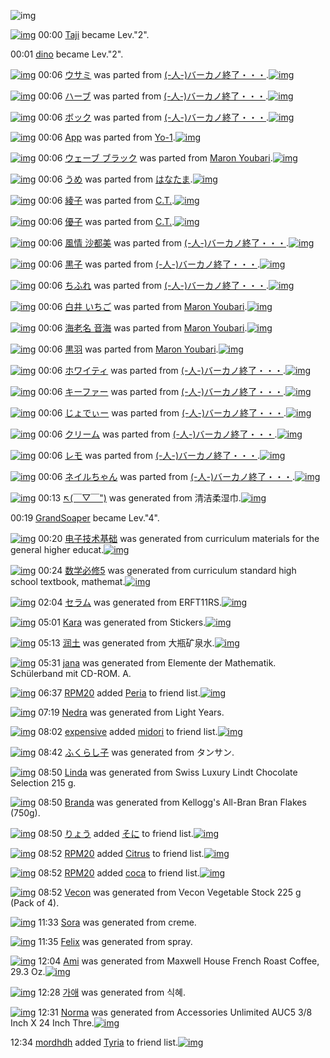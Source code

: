 ![img](http://gdrive-cdn.herokuapp.com/537b65a5bc09f0000721dda7/512px-barcode.png)

[![img](http://www.deviantsart.com/2ud11d9.jpeg)](http://www.barcodekanojo.com/user/292166/Taji) 00:00 [Taji](http://www.barcodekanojo.com/user/292166/Taji) became Lev."2".

00:01 [dino](http://www.barcodekanojo.com/user/426990/dino) became Lev."2".

[![img](http://www.deviantsart.com/cl0qvc.png)](http://www.barcodekanojo.com/kanojo/3139429/%E3%82%A6%E3%82%B5%E3%83%9F) 00:06 [ウサミ](http://www.barcodekanojo.com/kanojo/3139429/%E3%82%A6%E3%82%B5%E3%83%9F) was parted from [(-人-)バーカノ終了・・・](http://www.barcodekanojo.com/kanojo/3139429/%E3%82%A6%E3%82%B5%E3%83%9F).[![img](http://www.deviantsart.com/2670003.jpeg)](http://www.barcodekanojo.com/user/214696/%28-%E4%BA%BA-%29%E3%83%90%E3%83%BC%E3%82%AB%E3%83%8E%E7%B5%82%E4%BA%86%E3%83%BB%E3%83%BB%E3%83%BB) 

[![img](http://www.deviantsart.com/3dlnpa2.png)](http://www.barcodekanojo.com/kanojo/3118287/%E3%83%8F%E3%83%BC%E3%83%96) 00:06 [ハーブ](http://www.barcodekanojo.com/kanojo/3118287/%E3%83%8F%E3%83%BC%E3%83%96) was parted from [(-人-)バーカノ終了・・・](http://www.barcodekanojo.com/kanojo/3118287/%E3%83%8F%E3%83%BC%E3%83%96).[![img](http://www.deviantsart.com/2670003.jpeg)](http://www.barcodekanojo.com/user/214696/%28-%E4%BA%BA-%29%E3%83%90%E3%83%BC%E3%82%AB%E3%83%8E%E7%B5%82%E4%BA%86%E3%83%BB%E3%83%BB%E3%83%BB) 

[![img](http://www.deviantsart.com/2pcv1q0.png)](http://www.barcodekanojo.com/kanojo/3162262/%E3%83%9C%E3%83%83%E3%82%AF) 00:06 [ボック](http://www.barcodekanojo.com/kanojo/3162262/%E3%83%9C%E3%83%83%E3%82%AF) was parted from [(-人-)バーカノ終了・・・](http://www.barcodekanojo.com/kanojo/3162262/%E3%83%9C%E3%83%83%E3%82%AF).[![img](http://www.deviantsart.com/2670003.jpeg)](http://www.barcodekanojo.com/user/214696/%28-%E4%BA%BA-%29%E3%83%90%E3%83%BC%E3%82%AB%E3%83%8E%E7%B5%82%E4%BA%86%E3%83%BB%E3%83%BB%E3%83%BB) 

[![img](http://www.deviantsart.com/3tm5h54.png)](http://www.barcodekanojo.com/kanojo/3191415/App) 00:06 [App](http://www.barcodekanojo.com/kanojo/3191415/App) was parted from [Yo-1](http://www.barcodekanojo.com/kanojo/3191415/App).[![img](http://www.deviantsart.com/23q3t7f.png)](http://www.barcodekanojo.com/user/212916/Yo-1) 

[![img](http://www.deviantsart.com/3gcv7qv.png)](http://www.barcodekanojo.com/kanojo/529299/%E3%82%A6%E3%82%A7%E3%83%BC%E3%83%96%20%E3%83%96%E3%83%A9%E3%83%83%E3%82%AF) 00:06 [ウェーブ ブラック](http://www.barcodekanojo.com/kanojo/529299/%E3%82%A6%E3%82%A7%E3%83%BC%E3%83%96%20%E3%83%96%E3%83%A9%E3%83%83%E3%82%AF) was parted from [Maron Youbari](http://www.barcodekanojo.com/kanojo/529299/%E3%82%A6%E3%82%A7%E3%83%BC%E3%83%96%20%E3%83%96%E3%83%A9%E3%83%83%E3%82%AF).[![img](http://www.deviantsart.com/1vr32eu.jpeg)](http://www.barcodekanojo.com/user/212228/Maron%20Youbari) 

[![img](http://www.deviantsart.com/3mce7en.png)](http://www.barcodekanojo.com/kanojo/3189868/%E3%81%86%E3%82%81) 00:06 [うめ](http://www.barcodekanojo.com/kanojo/3189868/%E3%81%86%E3%82%81) was parted from [はなたま](http://www.barcodekanojo.com/kanojo/3189868/%E3%81%86%E3%82%81).[![img](http://www.deviantsart.com/38i0mgo.jpeg)](http://www.barcodekanojo.com/user/201320/%E3%81%AF%E3%81%AA%E3%81%9F%E3%81%BE) 

[![img](http://www.deviantsart.com/22u1ddl.png)](http://www.barcodekanojo.com/kanojo/2929167/%E7%B6%BE%E5%AD%90) 00:06 [綾子](http://www.barcodekanojo.com/kanojo/2929167/%E7%B6%BE%E5%AD%90) was parted from [C.T.](http://www.barcodekanojo.com/kanojo/2929167/%E7%B6%BE%E5%AD%90).[![img](http://www.deviantsart.com/fhrc6a.jpeg)](http://www.barcodekanojo.com/user/272165/C.T.) 

[![img](http://www.deviantsart.com/3tf60dc.png)](http://www.barcodekanojo.com/kanojo/2925699/%E5%84%AA%E5%AD%90) 00:06 [優子](http://www.barcodekanojo.com/kanojo/2925699/%E5%84%AA%E5%AD%90) was parted from [C.T.](http://www.barcodekanojo.com/kanojo/2925699/%E5%84%AA%E5%AD%90).[![img](http://www.deviantsart.com/fhrc6a.jpeg)](http://www.barcodekanojo.com/user/272165/C.T.) 

[![img](http://www.deviantsart.com/1fb22ss.png)](http://www.barcodekanojo.com/kanojo/543452/%E9%A2%A8%E6%83%85%20%E6%B2%99%E9%83%BD%E7%BE%8E) 00:06 [風情 沙都美](http://www.barcodekanojo.com/kanojo/543452/%E9%A2%A8%E6%83%85%20%E6%B2%99%E9%83%BD%E7%BE%8E) was parted from [(-人-)バーカノ終了・・・](http://www.barcodekanojo.com/kanojo/543452/%E9%A2%A8%E6%83%85%20%E6%B2%99%E9%83%BD%E7%BE%8E).[![img](http://www.deviantsart.com/2670003.jpeg)](http://www.barcodekanojo.com/user/214696/%28-%E4%BA%BA-%29%E3%83%90%E3%83%BC%E3%82%AB%E3%83%8E%E7%B5%82%E4%BA%86%E3%83%BB%E3%83%BB%E3%83%BB) 

[![img](http://www.deviantsart.com/1marln7.png)](http://www.barcodekanojo.com/kanojo/2901/%E9%BB%92%E5%AD%90) 00:06 [黒子](http://www.barcodekanojo.com/kanojo/2901/%E9%BB%92%E5%AD%90) was parted from [(-人-)バーカノ終了・・・](http://www.barcodekanojo.com/kanojo/2901/%E9%BB%92%E5%AD%90).[![img](http://www.deviantsart.com/2670003.jpeg)](http://www.barcodekanojo.com/user/214696/%28-%E4%BA%BA-%29%E3%83%90%E3%83%BC%E3%82%AB%E3%83%8E%E7%B5%82%E4%BA%86%E3%83%BB%E3%83%BB%E3%83%BB) 

[![img](http://www.deviantsart.com/3cu0k7r.png)](http://www.barcodekanojo.com/kanojo/5164/%E3%81%A1%E3%81%B5%E3%82%8C) 00:06 [ちふれ](http://www.barcodekanojo.com/kanojo/5164/%E3%81%A1%E3%81%B5%E3%82%8C) was parted from [(-人-)バーカノ終了・・・](http://www.barcodekanojo.com/kanojo/5164/%E3%81%A1%E3%81%B5%E3%82%8C).[![img](http://www.deviantsart.com/2670003.jpeg)](http://www.barcodekanojo.com/user/214696/%28-%E4%BA%BA-%29%E3%83%90%E3%83%BC%E3%82%AB%E3%83%8E%E7%B5%82%E4%BA%86%E3%83%BB%E3%83%BB%E3%83%BB) 

[![img](http://www.deviantsart.com/n0t8qi.png)](http://www.barcodekanojo.com/kanojo/1749235/%E7%99%BD%E4%BA%95%20%E3%81%84%E3%81%A1%E3%81%94) 00:06 [白井 いちご](http://www.barcodekanojo.com/kanojo/1749235/%E7%99%BD%E4%BA%95%20%E3%81%84%E3%81%A1%E3%81%94) was parted from [Maron Youbari](http://www.barcodekanojo.com/kanojo/1749235/%E7%99%BD%E4%BA%95%20%E3%81%84%E3%81%A1%E3%81%94).[![img](http://www.deviantsart.com/1vr32eu.jpeg)](http://www.barcodekanojo.com/user/212228/Maron%20Youbari) 

[![img](http://www.deviantsart.com/1pprpba.png)](http://www.barcodekanojo.com/kanojo/833599/%E6%B5%B7%E8%80%81%E5%90%8D%20%E9%9F%B3%E6%B5%B7) 00:06 [海老名 音海](http://www.barcodekanojo.com/kanojo/833599/%E6%B5%B7%E8%80%81%E5%90%8D%20%E9%9F%B3%E6%B5%B7) was parted from [Maron Youbari](http://www.barcodekanojo.com/kanojo/833599/%E6%B5%B7%E8%80%81%E5%90%8D%20%E9%9F%B3%E6%B5%B7).[![img](http://www.deviantsart.com/1vr32eu.jpeg)](http://www.barcodekanojo.com/user/212228/Maron%20Youbari) 

[![img](http://www.deviantsart.com/24vgfs7.png)](http://www.barcodekanojo.com/kanojo/546237/%E9%BB%92%E7%BE%BD) 00:06 [黒羽](http://www.barcodekanojo.com/kanojo/546237/%E9%BB%92%E7%BE%BD) was parted from [Maron Youbari](http://www.barcodekanojo.com/kanojo/546237/%E9%BB%92%E7%BE%BD).[![img](http://www.deviantsart.com/1vr32eu.jpeg)](http://www.barcodekanojo.com/user/212228/Maron%20Youbari) 

[![img](http://www.deviantsart.com/155r3cv.png)](http://www.barcodekanojo.com/kanojo/3149175/%E3%83%9B%E3%83%AF%E3%82%A4%E3%83%86%E3%82%A3) 00:06 [ホワイティ](http://www.barcodekanojo.com/kanojo/3149175/%E3%83%9B%E3%83%AF%E3%82%A4%E3%83%86%E3%82%A3) was parted from [(-人-)バーカノ終了・・・](http://www.barcodekanojo.com/kanojo/3149175/%E3%83%9B%E3%83%AF%E3%82%A4%E3%83%86%E3%82%A3).[![img](http://www.deviantsart.com/2670003.jpeg)](http://www.barcodekanojo.com/user/214696/%28-%E4%BA%BA-%29%E3%83%90%E3%83%BC%E3%82%AB%E3%83%8E%E7%B5%82%E4%BA%86%E3%83%BB%E3%83%BB%E3%83%BB) 

[![img](http://www.deviantsart.com/2m8veic.png)](http://www.barcodekanojo.com/kanojo/3162271/%E3%82%AD%E3%83%BC%E3%83%95%E3%82%A1%E3%83%BC) 00:06 [キーファー](http://www.barcodekanojo.com/kanojo/3162271/%E3%82%AD%E3%83%BC%E3%83%95%E3%82%A1%E3%83%BC) was parted from [(-人-)バーカノ終了・・・](http://www.barcodekanojo.com/kanojo/3162271/%E3%82%AD%E3%83%BC%E3%83%95%E3%82%A1%E3%83%BC).[![img](http://www.deviantsart.com/2670003.jpeg)](http://www.barcodekanojo.com/user/214696/%28-%E4%BA%BA-%29%E3%83%90%E3%83%BC%E3%82%AB%E3%83%8E%E7%B5%82%E4%BA%86%E3%83%BB%E3%83%BB%E3%83%BB) 

[![img](http://www.deviantsart.com/vgslgc.png)](http://www.barcodekanojo.com/kanojo/3071217/%E3%81%98%E3%82%87%E3%81%A7%E3%81%83%E3%83%BC) 00:06 [じょでぃー](http://www.barcodekanojo.com/kanojo/3071217/%E3%81%98%E3%82%87%E3%81%A7%E3%81%83%E3%83%BC) was parted from [(-人-)バーカノ終了・・・](http://www.barcodekanojo.com/kanojo/3071217/%E3%81%98%E3%82%87%E3%81%A7%E3%81%83%E3%83%BC).[![img](http://www.deviantsart.com/2670003.jpeg)](http://www.barcodekanojo.com/user/214696/%28-%E4%BA%BA-%29%E3%83%90%E3%83%BC%E3%82%AB%E3%83%8E%E7%B5%82%E4%BA%86%E3%83%BB%E3%83%BB%E3%83%BB) 

[![img](http://www.deviantsart.com/3o7f52v.png)](http://www.barcodekanojo.com/kanojo/3096389/%E3%82%AF%E3%83%AA%E3%83%BC%E3%83%A0) 00:06 [クリーム](http://www.barcodekanojo.com/kanojo/3096389/%E3%82%AF%E3%83%AA%E3%83%BC%E3%83%A0) was parted from [(-人-)バーカノ終了・・・](http://www.barcodekanojo.com/kanojo/3096389/%E3%82%AF%E3%83%AA%E3%83%BC%E3%83%A0).[![img](http://www.deviantsart.com/2670003.jpeg)](http://www.barcodekanojo.com/user/214696/%28-%E4%BA%BA-%29%E3%83%90%E3%83%BC%E3%82%AB%E3%83%8E%E7%B5%82%E4%BA%86%E3%83%BB%E3%83%BB%E3%83%BB) 

[![img](http://www.deviantsart.com/15o3brt.png)](http://www.barcodekanojo.com/kanojo/2944106/%E3%83%AC%E3%83%A2) 00:06 [レモ](http://www.barcodekanojo.com/kanojo/2944106/%E3%83%AC%E3%83%A2) was parted from [(-人-)バーカノ終了・・・](http://www.barcodekanojo.com/kanojo/2944106/%E3%83%AC%E3%83%A2).[![img](http://www.deviantsart.com/2670003.jpeg)](http://www.barcodekanojo.com/user/214696/%28-%E4%BA%BA-%29%E3%83%90%E3%83%BC%E3%82%AB%E3%83%8E%E7%B5%82%E4%BA%86%E3%83%BB%E3%83%BB%E3%83%BB) 

[![img](http://www.deviantsart.com/simffp.png)](http://www.barcodekanojo.com/kanojo/3179879/%E3%83%8D%E3%82%A4%E3%83%AB%E3%81%A1%E3%82%83%E3%82%93) 00:06 [ネイルちゃん](http://www.barcodekanojo.com/kanojo/3179879/%E3%83%8D%E3%82%A4%E3%83%AB%E3%81%A1%E3%82%83%E3%82%93) was parted from [(-人-)バーカノ終了・・・](http://www.barcodekanojo.com/kanojo/3179879/%E3%83%8D%E3%82%A4%E3%83%AB%E3%81%A1%E3%82%83%E3%82%93).[![img](http://www.deviantsart.com/2670003.jpeg)](http://www.barcodekanojo.com/user/214696/%28-%E4%BA%BA-%29%E3%83%90%E3%83%BC%E3%82%AB%E3%83%8E%E7%B5%82%E4%BA%86%E3%83%BB%E3%83%BB%E3%83%BB) 

[![img](http://www.deviantsart.com/34ugce1.png)](http://www.barcodekanojo.com/kanojo/3192305/%E2%86%96%28%EF%BF%A3%E2%96%BD%EF%BF%A3%22%29) 00:13 [↖(￣▽￣")](http://www.barcodekanojo.com/kanojo/3192305/%E2%86%96%28%EF%BF%A3%E2%96%BD%EF%BF%A3%22%29) was generated from 清洁柔湿巾.[![img](http://www.deviantsart.com/1ks1vuh.jpeg)](http://www.barcodekanojo.com/product_images/barcode/6017574/1422803542/50x50x,PE6,PB8,P85,PE6,PB4,P81,PE6,P9F,P94,PE6,PB9,PBF,PE5,PB7,PBE.jpg,qw=88,ah=88.pagespeed.ic.e2LUKJjrBg.jpg) 

00:19 [GrandSoaper](http://www.barcodekanojo.com/user/386034/GrandSoaper) became Lev."4".

[![img](http://www.deviantsart.com/1qigdas.png)](http://www.barcodekanojo.com/kanojo/3192306/%E7%94%B5%E5%AD%90%E6%8A%80%E6%9C%AF%E5%9F%BA%E7%A1%80) 00:20 [电子技术基础](http://www.barcodekanojo.com/kanojo/3192306/%E7%94%B5%E5%AD%90%E6%8A%80%E6%9C%AF%E5%9F%BA%E7%A1%80) was generated from curriculum materials for the general higher educat.[![img](http://www.deviantsart.com/3bt7mg4.jpeg)](http://www.barcodekanojo.com/product_images/barcode/6017575/1422803972/curriculum%20materials%20for%20the%20general%20higher%20educat.jpg) 

[![img](http://www.deviantsart.com/2shdgic.png)](http://www.barcodekanojo.com/kanojo/3192307/%E6%95%B0%E5%AD%A6%E5%BF%85%E4%BF%AE5) 00:24 [数学必修5](http://www.barcodekanojo.com/kanojo/3192307/%E6%95%B0%E5%AD%A6%E5%BF%85%E4%BF%AE5) was generated from curriculum standard high school textbook, mathemat.[![img](http://www.deviantsart.com/32ufc6l.jpeg)](http://www.barcodekanojo.com/product_images/barcode/6017576/1422804202/50x50xcurriculum,P20standard,P20high,P20school,P20textbook,P2C,P20mathemat.jpg,qw=88,ah=88.pagespeed.ic.8iKzMcMveC.jpg) 

[![img](http://www.deviantsart.com/ip03v2.png)](http://www.barcodekanojo.com/kanojo/3192308/%E3%82%BB%E3%83%A9%E3%83%A0) 02:04 [セラム](http://www.barcodekanojo.com/kanojo/3192308/%E3%82%BB%E3%83%A9%E3%83%A0) was generated from ERFT11RS.[![img](http://www.deviantsart.com/266qe17.jpeg)](http://www.barcodekanojo.com/product_images/barcode/6017577/1422810239/ERFT11RS.jpg) 

[![img](http://www.deviantsart.com/rgpn72.png)](http://www.barcodekanojo.com/kanojo/3192309/Kara) 05:01 [Kara](http://www.barcodekanojo.com/kanojo/3192309/Kara) was generated from Stickers.[![img](http://www.deviantsart.com/22jabaf.jpeg)](http://www.barcodekanojo.com/product_images/barcode/6017578/1422820830/50x50xStickers.jpg,qw=88,ah=88.pagespeed.ic.hA9u4kHQKo.jpg) 

[![img](http://www.deviantsart.com/qa9da4.png)](http://www.barcodekanojo.com/kanojo/3192310/%E6%B6%A6%E5%9C%9F) 05:13 [润土](http://www.barcodekanojo.com/kanojo/3192310/%E6%B6%A6%E5%9C%9F) was generated from 大瓶矿泉水.[![img](http://www.deviantsart.com/4m63ir.jpeg)](http://www.barcodekanojo.com/product_images/barcode/6017579/1422821578/%E5%A4%A7%E7%93%B6%E7%9F%BF%E6%B3%89%E6%B0%B4.jpg) 

[![img](http://www.deviantsart.com/dmsr3i.png)](http://www.barcodekanojo.com/kanojo/3192311/jana) 05:31 [jana](http://www.barcodekanojo.com/kanojo/3192311/jana) was generated from Elemente der Mathematik. Schülerband mit CD-ROM. A.

[![img](http://www.deviantsart.com/1m0o1ih.jpeg)](http://www.barcodekanojo.com/user/397515/RPM20) 06:37 [RPM20](http://www.barcodekanojo.com/user/397515/RPM20) added [Peria](http://www.barcodekanojo.com/kanojo/2565688/Peria) to friend list.[![img](http://www.deviantsart.com/1rkvlgb.png)](http://www.barcodekanojo.com/kanojo/2565688/Peria) 

[![img](http://www.deviantsart.com/1so03d9.png)](http://www.barcodekanojo.com/kanojo/3192312/Nedra) 07:19 [Nedra](http://www.barcodekanojo.com/kanojo/3192312/Nedra) was generated from Light Years.

[![img](http://www.deviantsart.com/1s6rgc5.jpeg)](http://www.barcodekanojo.com/user/251588/expensive) 08:02 [expensive](http://www.barcodekanojo.com/user/251588/expensive) added [midori](http://www.barcodekanojo.com/kanojo/2579978/midori) to friend list.[![img](http://www.deviantsart.com/37pocqi.png)](http://www.barcodekanojo.com/kanojo/2579978/midori) 

[![img](http://www.deviantsart.com/3sfdjf7.png)](http://www.barcodekanojo.com/kanojo/3192313/%E3%81%B5%E3%81%8F%E3%82%89%E3%81%97%E5%AD%90) 08:42 [ふくらし子](http://www.barcodekanojo.com/kanojo/3192313/%E3%81%B5%E3%81%8F%E3%82%89%E3%81%97%E5%AD%90) was generated from タンサン.

[![img](http://www.deviantsart.com/n5i4kd.png)](http://www.barcodekanojo.com/kanojo/3192314/Linda) 08:50 [Linda](http://www.barcodekanojo.com/kanojo/3192314/Linda) was generated from Swiss Luxury Lindt Chocolate Selection 215 g.

[![img](http://www.deviantsart.com/75cqo3.png)](http://www.barcodekanojo.com/kanojo/3192315/Branda) 08:50 [Branda](http://www.barcodekanojo.com/kanojo/3192315/Branda) was generated from Kellogg's All-Bran Bran Flakes (750g).

[![img](http://www.deviantsart.com/3uepgng.jpeg)](http://www.barcodekanojo.com/user/440386/%E3%82%8A%E3%82%87%E3%81%86) 08:50 [りょう](http://www.barcodekanojo.com/user/440386/%E3%82%8A%E3%82%87%E3%81%86) added [そに](http://www.barcodekanojo.com/kanojo/3112779/%E3%81%9D%E3%81%AB) to friend list.[![img](http://www.deviantsart.com/3ga31j0.png)](http://www.barcodekanojo.com/kanojo/3112779/%E3%81%9D%E3%81%AB) 

[![img](http://www.deviantsart.com/1m0o1ih.jpeg)](http://www.barcodekanojo.com/user/397515/RPM20) 08:52 [RPM20](http://www.barcodekanojo.com/user/397515/RPM20) added [Citrus](http://www.barcodekanojo.com/kanojo/2687739/Citrus) to friend list.[![img](http://www.deviantsart.com/36m8cqj.png)](http://www.barcodekanojo.com/kanojo/2687739/Citrus) 

[![img](http://www.deviantsart.com/1m0o1ih.jpeg)](http://www.barcodekanojo.com/user/397515/RPM20) 08:52 [RPM20](http://www.barcodekanojo.com/user/397515/RPM20) added [coca](http://www.barcodekanojo.com/kanojo/2697767/coca) to friend list.[![img](http://www.deviantsart.com/3hufjl5.png)](http://www.barcodekanojo.com/kanojo/2697767/coca) 

[![img](http://www.deviantsart.com/21a3jgj.png)](http://www.barcodekanojo.com/kanojo/3192316/Vecon) 08:52 [Vecon](http://www.barcodekanojo.com/kanojo/3192316/Vecon) was generated from Vecon Vegetable Stock 225 g (Pack of 4).

[![img](http://www.deviantsart.com/1s7sgj.png)](http://www.barcodekanojo.com/kanojo/3192317/Sora) 11:33 [Sora](http://www.barcodekanojo.com/kanojo/3192317/Sora) was generated from creme.

[![img](http://www.deviantsart.com/ks7fm5.png)](http://www.barcodekanojo.com/kanojo/3192318/Felix) 11:35 [Felix](http://www.barcodekanojo.com/kanojo/3192318/Felix) was generated from spray.

[![img](http://www.deviantsart.com/duun2l.png)](http://www.barcodekanojo.com/kanojo/3192319/Ami) 12:04 [Ami](http://www.barcodekanojo.com/kanojo/3192319/Ami) was generated from Maxwell House French Roast Coffee, 29.3 Oz.[![img](http://www.deviantsart.com/usde12.jpeg)](http://www.barcodekanojo.com/product_images/barcode/6017593/1422846230/Maxwell%20House%20French%20Roast%20Coffee%2C%2029.3%20Oz.jpg) 

[![img](http://www.deviantsart.com/2nu62k0.png)](http://www.barcodekanojo.com/kanojo/3192320/%EA%B0%80%EC%95%A0) 12:28 [가애](http://www.barcodekanojo.com/kanojo/3192320/%EA%B0%80%EC%95%A0) was generated from 식혜.

[![img](http://www.deviantsart.com/3mv1fk2.png)](http://www.barcodekanojo.com/kanojo/3192321/Norma) 12:31 [Norma](http://www.barcodekanojo.com/kanojo/3192321/Norma) was generated from Accessories Unlimited AUC5 3/8 Inch X 24 Inch Thre.[![img](http://www.deviantsart.com/2tp5rg8.jpeg)](http://www.barcodekanojo.com/product_images/barcode/6017595/1422847867/Accessories%20Unlimited%20AUC5%203%2F8%20Inch%20X%2024%20Inch%20Thre.jpg) 

12:34 [mordhdh](http://www.barcodekanojo.com/user/499994/mordhdh) added [Tyria](http://www.barcodekanojo.com/kanojo/2830689/Tyria) to friend list.[![img](http://www.deviantsart.com/r6mq7v.png)](http://www.barcodekanojo.com/kanojo/2830689/Tyria) 

